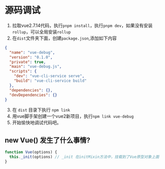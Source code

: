 
# 源码调试

1. 拉取vue2.7.14代码，执行`pnpm install`，执行`pnpm dev`，如果没有安装`rollup`，可以全局安装`rollup`
2. 在`dist`文件夹下面，创建`package.json`,添加如下内容
```json
{
  "name": "vue-debug",
  "version": "0.1.0",
  "private": true,
  "main": "vue-debug.js",
  "scripts": {
    "dev": "vue-cli-service serve",
    "build": "vue-cli-service build"
  },
  "dependencies": {},
  "devDependencies": {}
}
```
3. 在 `dist` 目录下执行 `npm link`
4. 用vue脚手架创建一个vue2新项目，执行`npm link vue-debug`
5. 开始愉快地调试代码吧。

## new Vue() 发生了什么事情?
```js
function Vue(options) {
  this._init(options) // _init 在initMixin方法中，挂载到了Vue原型对象上面
}
```
